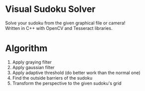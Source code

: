 # Visual Sudoku Solver
Solve your sudoku from the given graphical file or camera!<br/>
Written in C++ with OpenCV and Tesseract libraries.

# Algorithm
1. Apply graying filter
2. Apply gaussian filter
3. Apply adaptive threshold (do better work than the normal one)
4. Find the outside barriers of the sudoku
5. Transform the perspective to the given sudoku's grid